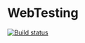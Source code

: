 # WebTesting
[![Build status](https://ci.appveyor.com/api/projects/status/d1dq8d2m0j281dqa/branch/main?svg=true)](https://ci.appveyor.com/project/Kristina0805/webtesting/branch/main)
